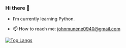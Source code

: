 ### Hi there 👋




 - I’m currently learning Python.
 
 - 📫 How to reach me: johnmunene0940@gmail.com
 
  [![Top Langs](https://github-readme-stats.vercel.app/api/top-langs/?username=IshaqKassam&theme=radical&show_icons=true)](https://github.com/anuraghazra/github-readme-stats)
